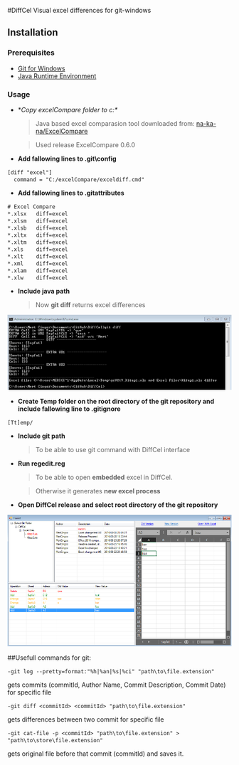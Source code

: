 #DiffCel
Visual excel differences for git-windows

## Installation
### Prerequisites
- [Git for Windows](https://git-scm.com/download/win)
- [Java Runtime Environment](https://java.com/en/download/)

### Usage
- **Copy excelCompare folder to c:\** 
	> Java based excel comparasion tool downloaded from: [na-ka-na/ExcelCompare](https://github.com/na-ka-na/ExcelCompare)  
	
	> Used release ExcelCompare 0.6.0 

- **Add fallowing lines to .git\config**
```
[diff "excel"]
  command = "C:/excelCompare/exceldiff.cmd"
```
- **Add fallowing lines to .gitattributes**
```
# Excel Compare
*.xlsx 	 diff=excel
*.xlsm	 diff=excel
*.xlsb	 diff=excel
*.xltx 	 diff=excel
*.xltm   diff=excel
*.xls	 diff=excel
*.xlt 	 diff=excel
*.xml    diff=excel
*.xlam	 diff=excel
*.xlw	 diff=excel
```
- **Include java path**
	> Now **git diff** returns excel differences

![alt tag](https://raw.githubusercontent.com/MertCingoz/DiffCel/master/Ss/git-diff.PNG)
- **Create Temp folder on the root directory of the git repository and include fallowing line to .gitignore**
```
[Tt]emp/
```
- **Include git path**
	> To be able to use git command with DiffCel interface

- **Run regedit.reg**
	> To be able to open **embedded** excel in DiffCel.

	> Otherwise it generates **new excel process** 

- **Open DiffCel release and select root directory of the git repository**

![alt tag](https://raw.githubusercontent.com/MertCingoz/DiffCel/master/Ss/screen.PNG)

##Usefull commands for git:
```
-git log --pretty=format:"%h|%an|%s|%ci" "path\to\file.extension"
```
gets commits (commitId, Author Name, Commit Description, Commit Date) for specific file   
```
-git diff <commitId> <commitId> "path\to\file.extension"
```
gets differences between two commit for specific file
```
-git cat-file -p <commitId> "path\to\file.extension" > "path\to\store\file.extension"
```
gets original file before that commit (commitId) and saves it.
